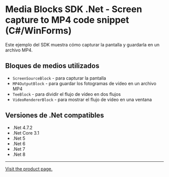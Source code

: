 ﻿# Media Blocks SDK .Net - Screen capture to MP4 code snippet (C#/WinForms)

Este ejemplo del SDK muestra cómo capturar la pantalla y guardarla en un archivo MP4.

## Bloques de medios utilizados

* `ScreenSourceBlock` - para capturar la pantalla
* `MP4OutputBlock` - para guardar los fotogramas de vídeo en un archivo MP4
* `TeeBlock` - para dividir el flujo de vídeo en dos flujos
* `VideoRendererBlock` - para mostrar el flujo de vídeo en una ventana

## Versiones de .Net compatibles

* .Net 4.7.2
* .Net Core 3.1
* .Net 5
* .Net 6
* .Net 7
* .Net 8

---

[Visit the product page.](https://www.visioforge.com/video-capture-sdk-net)
